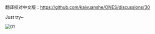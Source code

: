 翻译校对中文版：https://github.com/kaiyuanshe/ONES/discussions/30

Just try~

![01](https://user-images.githubusercontent.com/15010826/161430568-3fde0a00-f87b-4e22-a3bb-b076b9381c85.jpg)
